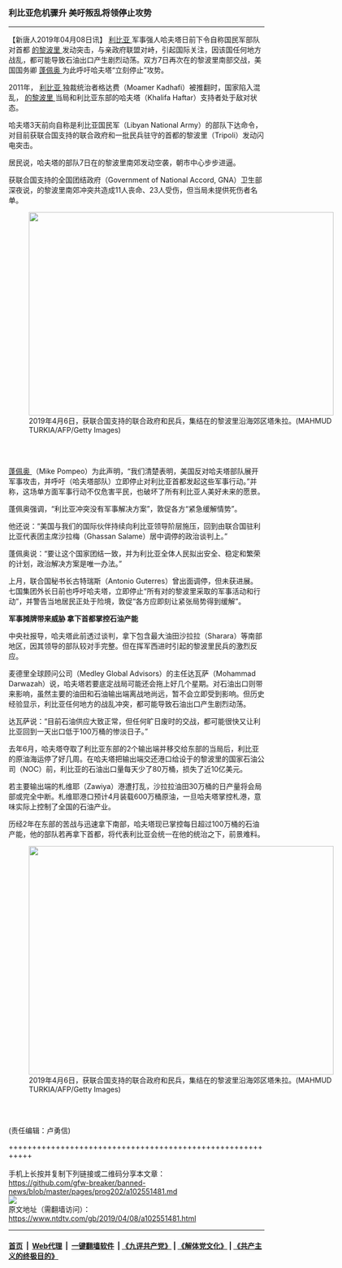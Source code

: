 ### 利比亚危机骤升 美吁叛乱将领停止攻势
------------------------

<div class="post_content" itemprop="articleBody">
 <p>
  【新唐人2019年04月08日讯】
  <a href="https://www.ntdtv.com/gb/利比亚.htm">
   利比亚
  </a>
  军事强人哈夫塔日前下令自称国民军部队对首都
  <a href="https://www.ntdtv.com/gb/的黎波里.htm">
   的黎波里
  </a>
  发动突击，与亲政府联盟对峙，引起国际关注，因该国任何地方战乱，都可能导致石油出口产生剧烈动荡。双方7日再次在的黎波里南部交战，美国国务卿
  <a href="https://www.ntdtv.com/gb/蓬佩奥.htm">
   蓬佩奥
  </a>
  为此呼吁哈夫塔“立刻停止”攻势。
 </p>
 <p>
  2011年，
  <a href="https://www.ntdtv.com/gb/利比亚.htm">
   利比亚
  </a>
  独裁统治者格达费（Moamer Kadhafi）被推翻时，国家陷入混乱，
  <a href="https://www.ntdtv.com/gb/的黎波里.htm">
   的黎波里
  </a>
  当局和利比亚东部的哈夫塔（Khalifa Haftar）支持者处于敌对状态。
 </p>
 <p>
  哈夫塔3天前向自称是利比亚国民军（Libyan National Army）的部队下达命令，对目前获联合国支持的联合政府和一批民兵驻守的首都的黎波里（Tripoli）发动闪电突击。
 </p>
 <p>
  居民说，哈夫塔的部队7日在的黎波里南郊发动空袭，朝市中心步步进逼。
 </p>
 <p>
  获联合国支持的全国团结政府（Government of National Accord, GNA）卫生部深夜说，的黎波里南郊冲突共造成11人丧命、23人受伤，但当局未提供死伤者名单。
 </p>
 <figure class="wp-caption alignnone" id="attachment_102551485" style="width: 600px">
  <img alt="" class="size-medium wp-image-102551485" height="400" src="https://www.ntdtv.com/assets/uploads/2019/04/GettyImages-1135243188-600x400.jpg" width="600">
   <br/><figcaption class="wp-caption-text">
    2019年4月6日，获联合国支持的联合政府和民兵，集结在的黎波里沿海郊区塔朱拉。(MAHMUD TURKIA/AFP/Getty Images)
   </figcaption><br/>
  </img>
 </figure><br/>
 <p>
  <a href="https://www.ntdtv.com/gb/蓬佩奥.htm">
   蓬佩奥
  </a>
  （Mike Pompeo）为此声明，“我们清楚表明，美国反对哈夫塔部队展开军事攻击，并呼吁（哈夫塔部队）立即停止对利比亚首都发起这些军事行动。”并称，这场单方面军事行动不仅危害平民，也破坏了所有利比亚人美好未来的愿景。
 </p>
 <p>
  蓬佩奥强调，“利比亚冲突没有军事解决方案”，敦促各方“紧急缓解情势”。
 </p>
 <p>
  他还说：“美国与我们的国际伙伴持续向利比亚领导阶层施压，回到由联合国驻利比亚代表团主席沙拉梅（Ghassan Salame）居中调停的政治谈判上。”
 </p>
 <p>
  蓬佩奥说：“要让这个国家团结一致，并为利比亚全体人民拟出安全、稳定和繁荣的计划，政治解决方案是唯一办法。”
 </p>
 <p>
  上月，联合国秘书长古特瑞斯（Antonio Guterres）曾出面调停，但未获进展。七国集团外长日前也呼吁哈夫塔，立即停止“所有对的黎波里采取的军事活动和行动”，并警告当地居民正处于险境，敦促“各方应即刻让紧张局势得到缓解”。
 </p>
 <p>
 </p>
 <p>
  <strong>
   军事摊牌带来威胁 拿下首都掌控石油产能
  </strong>
 </p>
 <p>
  中央社报导，哈夫塔此前透过谈判，拿下包含最大油田沙拉拉（Sharara）等南部地区，因其领导的部队较对手完整。但在挥军西进时引起的黎波里民兵的激烈反应。
 </p>
 <p>
  麦德里全球顾问公司（Medley Global Advisors）的主任达瓦萨（Mohammad Darwazah）说，哈夫塔若要底定战局可能还会拖上好几个星期。对石油出口则带来影响，虽然主要的油田和石油输出端离战地尚远，暂不会立即受到影响。但历史经验显示，利比亚任何地方的战乱冲突，都可能导致石油出口产生剧烈动荡。
 </p>
 <p>
  达瓦萨说：“目前石油供应大致正常，但任何旷日废时的交战，都可能很快又让利比亚回到一天出口低于100万桶的惨淡日子。”
 </p>
 <p>
  去年6月，哈夫塔夺取了利比亚东部的2个输出端并移交给东部的当局后，利比亚的原油海运停了好几周。在哈夫塔把输出端交还港口给设于的黎波里的国家石油公司（NOC）前，利比亚的石油出口量每天少了80万桶，损失了近10亿美元。
 </p>
 <p>
  若主要输出端的札维耶（Zawiya）港遭打乱，沙拉拉油田30万桶的日产量将会局部或完全中断。札维耶港口预计4月装载600万桶原油，一旦哈夫塔掌控札港，意味实际上控制了全国的石油产业。
 </p>
 <p>
  历经2年在东部的苦战与迅速拿下南部，哈夫塔现已掌控每日超过100万桶的石油产能，他的部队若再拿下首都，将代表利比亚会统一在他的统治之下，前景难料。
 </p>
 <figure class="wp-caption alignnone" id="attachment_102551486" style="width: 600px">
  <img alt="" class="size-medium wp-image-102551486" height="450" src="https://www.ntdtv.com/assets/uploads/2019/04/GettyImages-1135261586-600x450.jpg" width="600">
   <br/><figcaption class="wp-caption-text">
    2019年4月6日，获联合国支持的联合政府和民兵，集结在的黎波里沿海郊区塔朱拉。(MAHMUD TURKIA/AFP/Getty Images)
   </figcaption><br/>
  </img>
 </figure><br/>
 <p>
  (责任编辑：卢勇信)
 </p>
 <div class="single_ad">
 </div>
</div>

+++++++++++++++++++++++++++++++++++++++++++++++++++++++++++<br/><br/>
手机上长按并复制下列链接或二维码分享本文章：<br/>
https://github.com/gfw-breaker/banned-news/blob/master/pages/prog202/a102551481.md <br/>
<a href='https://github.com/gfw-breaker/banned-news/blob/master/pages/prog202/a102551481.md'><img src='https://github.com/gfw-breaker/banned-news/blob/master/pages/prog202/a102551481.md.png'/></a> <br/>
原文地址（需翻墙访问）：https://www.ntdtv.com/gb/2019/04/08/a102551481.html


------------------------
#### [首页](https://github.com/gfw-breaker/banned-news/blob/master/README.md) &nbsp;|&nbsp; [Web代理](https://github.com/labour-camp/helloworld) &nbsp;|&nbsp; [一键翻墙软件](https://github.com/gfw-breaker/nogfw/blob/master/README.md) &nbsp;| [《九评共产党》](https://github.com/gfw-breaker/9ping.md/blob/master/README.md#九评之一评共产党是什么) | [《解体党文化》](https://github.com/gfw-breaker/jtdwh.md/blob/master/README.md) | [《共产主义的终极目的》](https://github.com/gfw-breaker/gczydzjmd.md/blob/master/README.md)

